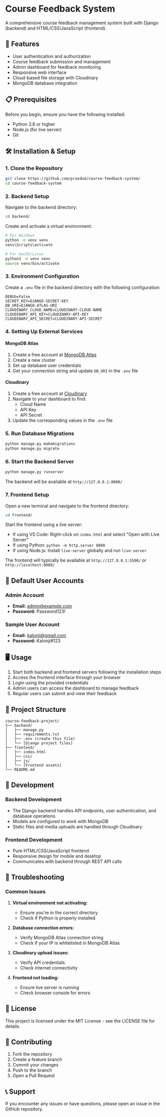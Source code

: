 # Course Feedback System

A comprehensive course feedback management system built with Django (backend) and HTML/CSS/JavaScript (frontend).

## 🚀 Features

- User authentication and authorization
- Course feedback submission and management
- Admin dashboard for feedback monitoring
- Responsive web interface
- Cloud-based file storage with Cloudinary
- MongoDB database integration

## 📋 Prerequisites

Before you begin, ensure you have the following installed:
- Python 3.8 or higher
- Node.js (for live server)
- Git

## 🛠️ Installation & Setup

### 1. Clone the Repository

```bash
git clone https://github.com/prasdud/course-feedback-system/
cd course-feedback-system
```

### 2. Backend Setup

Navigate to the backend directory:

```bash
cd backend/
```

Create and activate a virtual environment:

```bash
# For Windows
python -m venv venv
venv\Scripts\activate

# For macOS/Linux
python3 -m venv venv
source venv/bin/activate
```

### 3. Environment Configuration

Create a `.env` file in the backend directory with the following configuration:

```env
DEBUG=False
SECRET_KEY=DJANGO-SECRET-KEY
DB_URI=DJANGO-ATLAS-URI
CLOUDINARY_CLOUD_NAME=CLOUDINARY-CLOUD-NAME
CLOUDINARY_API_KEY=CLOUDINARY-API-KEY
CLOUDINARY_API_SECRET=CLOUDINARY-API-SECRET
```

### 4. Setting Up External Services

#### MongoDB Atlas
1. Create a free account at [MongoDB Atlas](https://www.mongodb.com/cloud/atlas)
2. Create a new cluster
3. Set up database user credentials
4. Get your connection string and update `DB_URI` in the `.env` file

#### Cloudinary
1. Create a free account at [Cloudinary](https://cloudinary.com/)
2. Navigate to your dashboard to find:
   - Cloud Name
   - API Key
   - API Secret
3. Update the corresponding values in the `.env` file

### 5. Run Database Migrations

```bash
python manage.py makemigrations
python manage.py migrate
```

### 6. Start the Backend Server

```bash
python manage.py runserver
```

The backend will be available at `http://127.0.0.1:8000/`

### 7. Frontend Setup

Open a new terminal and navigate to the frontend directory:

```bash
cd frontend/
```

Start the frontend using a live server:
- If using VS Code: Right-click on `index.html` and select "Open with Live Server"
- If using Python: `python -m http.server 8080`
- If using Node.js: Install `live-server` globally and run `live-server`

The frontend will typically be available at `http://127.0.0.1:5500/` or `http://localhost:8080/`

## 👤 Default User Accounts

### Admin Account
- **Email:** admin@example.com
- **Password:** Password123!

### Sample User Account
- **Email:** kalonji@gmail.com
- **Password:** Kalonji#123

## 🖥️ Usage

1. Start both backend and frontend servers following the installation steps
2. Access the frontend interface through your browser
3. Login using the provided credentials
4. Admin users can access the dashboard to manage feedback
5. Regular users can submit and view their feedback

## 📁 Project Structure

```
course-feedback-project/
├── backend/
│   ├── manage.py
│   ├── requirements.txt
│   ├── .env (create this file)
│   └── [Django project files]
├── frontend/
│   ├── index.html
│   ├── css/
│   ├── js/
│   └── [Frontend assets]
└── README.md
```

## 🔧 Development

### Backend Development
- The Django backend handles API endpoints, user authentication, and database operations
- Models are configured to work with MongoDB
- Static files and media uploads are handled through Cloudinary

### Frontend Development
- Pure HTML/CSS/JavaScript frontend
- Responsive design for mobile and desktop
- Communicates with backend through REST API calls

## 🐛 Troubleshooting

### Common Issues

1. **Virtual environment not activating:**
   - Ensure you're in the correct directory
   - Check if Python is properly installed

2. **Database connection errors:**
   - Verify MongoDB Atlas connection string
   - Check if your IP is whitelisted in MongoDB Atlas

3. **Cloudinary upload issues:**
   - Verify API credentials
   - Check internet connectivity

4. **Frontend not loading:**
   - Ensure live server is running
   - Check browser console for errors

## 📄 License

This project is licensed under the MIT License - see the LICENSE file for details.

## 🤝 Contributing

1. Fork the repository
2. Create a feature branch
3. Commit your changes
4. Push to the branch
5. Open a Pull Request

## 📞 Support

If you encounter any issues or have questions, please open an issue in the GitHub repository.